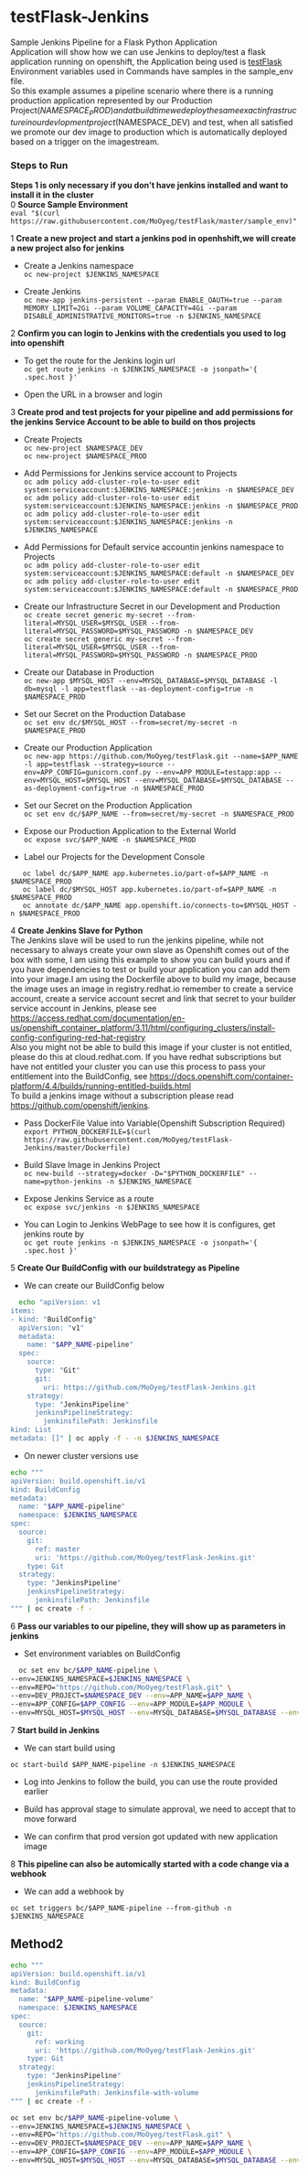 # testFlask-Jenkins
Sample Jenkins Pipeline for a Flask Python Application<br/>
Application will show how we can use Jenkins to deploy/test a flask application running on openshift, the Application being used is [testFlask](https://github.com/MoOyeg/testFlask.git)<br/>
Environment variables used in Commands have samples in the sample_env file.<br/>
So this example assumes a pipeline scenario where there is a running production application represented by our Production Project($NAMESPACE_PROD) and at build time we deploy the same exact infrastructure in our devlopment project ($NAMESPACE_DEV) and test, when all satisfied we promote our dev image to production which is automatically deployed based on a trigger on the imagestream.

### Steps to Run<br/>
**Steps 1 is only necessary if you don't have jenkins installed and want to install it in the cluster**<br/>
0 **Source Sample Environment**<br/>
```eval "$(curl https://raw.githubusercontent.com/MoOyeg/testFlask/master/sample_env)"```<br/>

1 **Create a new project and start a jenkins pod in openhshift,we will create a new project also for jenkins**<br/>
  - Create a Jenkins namespace<br/>
  ```oc new-project $JENKINS_NAMESPACE```<br/>
    
  - Create Jenkins<br/>
  ```oc new-app jenkins-persistent --param ENABLE_OAUTH=true --param MEMORY_LIMIT=2Gi --param VOLUME_CAPACITY=4Gi --param DISABLE_ADMINISTRATIVE_MONITORS=true -n $JENKINS_NAMESPACE```<br/>
      
2 **Confirm you can login to Jenkins with the credentials you used to log into openshift**
  - To get the route for the Jenkins login url<br/>
  ```oc get route jenkins -n $JENKINS_NAMESPACE -o jsonpath='{ .spec.host }'```

  - Open the URL in a browser and login<br/>
 
3 **Create prod and test projects for your pipeline and add permissions for the jenkins Service Account to be able to build on thos projects**<br/>
  - Create Projects <br/>
  ```oc new-project $NAMESPACE_DEV```<br/>
  ```oc new-project $NAMESPACE_PROD```<br/>
 
  - Add Permissions for Jenkins service account to Projects<br/>
  ```oc adm policy add-cluster-role-to-user edit system:serviceaccount:$JENKINS_NAMESPACE:jenkins -n $NAMESPACE_DEV```<br/>
  ```oc adm policy add-cluster-role-to-user edit system:serviceaccount:$JENKINS_NAMESPACE:jenkins -n $NAMESPACE_PROD```<br/>
  ```oc adm policy add-cluster-role-to-user edit system:serviceaccount:$JENKINS_NAMESPACE:jenkins -n $JENKINS_NAMESPACE```<br/>
  
  - Add Permissions for Default service accountin jenkins namespace to Projects<br/>
  ```oc adm policy add-cluster-role-to-user edit system:serviceaccount:$JENKINS_NAMESPACE:default -n $NAMESPACE_DEV```<br/>
  ```oc adm policy add-cluster-role-to-user edit system:serviceaccount:$JENKINS_NAMESPACE:default -n $NAMESPACE_PROD```<br/>
  
  - Create our Infrastructure Secret in our Development and Production<br/>
  ```oc create secret generic my-secret --from-literal=MYSQL_USER=$MYSQL_USER --from-literal=MYSQL_PASSWORD=$MYSQL_PASSWORD -n $NAMESPACE_DEV```<br/>
  ```oc create secret generic my-secret --from-literal=MYSQL_USER=$MYSQL_USER --from-literal=MYSQL_PASSWORD=$MYSQL_PASSWORD -n $NAMESPACE_PROD```<br/>
  
  - Create our Database in Production<br/>
  ```oc new-app $MYSQL_HOST --env=MYSQL_DATABASE=$MYSQL_DATABASE -l db=mysql -l app=testflask --as-deployment-config=true -n $NAMESPACE_PROD```<br/>
  
  - Set our Secret on the Production Database<br/>
  ```oc set env dc/$MYSQL_HOST --from=secret/my-secret -n $NAMESPACE_PROD```<br/>
   
  - Create our Production Application<br/>
  ```oc new-app https://github.com/MoOyeg/testFlask.git --name=$APP_NAME -l app=testflask --strategy=source --env=APP_CONFIG=gunicorn.conf.py --env=APP_MODULE=testapp:app --env=MYSQL_HOST=$MYSQL_HOST --env=MYSQL_DATABASE=$MYSQL_DATABASE --as-deployment-config=true -n $NAMESPACE_PROD```<br/>
  
  - Set our Secret on the Production Application<br/>
  ```oc set env dc/$APP_NAME --from=secret/my-secret -n $NAMESPACE_PROD```
 
  - Expose our Production Application to the External World<br/>
  ```oc expose svc/$APP_NAME -n $NAMESPACE_PROD```
  
  - Label our Projects for the Development Console
  ```
     oc label dc/$APP_NAME app.kubernetes.io/part-of=$APP_NAME -n $NAMESPACE_PROD
     oc label dc/$MYSQL_HOST app.kubernetes.io/part-of=$APP_NAME -n $NAMESPACE_PROD
     oc annotate dc/$APP_NAME app.openshift.io/connects-to=$MYSQL_HOST -n $NAMESPACE_PROD
  ```
  
4 **Create Jenkins Slave for Python**<br/>
The Jenkins slave will be used to run the jenkins pipeline, while not necessary to always create your own slave as 
Openshift comes out of the box with some, I am using this example to show you can build yours and if you have dependencies 
to test or build your application you can add them into your image.I am using the Dockerfile above to build my image, because the image uses an image in registry.redhat.io remember to create a service account, create a service account secret and link that secret to your builder service account in Jenkins, please see https://access.redhat.com/documentation/en-us/openshift_container_platform/3.11/html/configuring_clusters/install-config-configuring-red-hat-registry<br/>
Also you might not be able to build this image if your cluster is not entitled, please do this at cloud.redhat.com. If you have redhat subscriptions but have not entitled your cluster you can use this process to pass your entitlement into the BuildConfig, see https://docs.openshift.com/container-platform/4.4/builds/running-entitled-builds.html<br/>
To build a jenkins image without a subscription please read https://github.com/openshift/jenkins. 
  - Pass DockerFile Value into Variable(Openshift Subscription Required)<br/>
  ```export PYTHON_DOCKERFILE=$(curl https://raw.githubusercontent.com/MoOyeg/testFlask-Jenkins/master/Dockerfile)```<br/>

  - Build Slave Image in Jenkins Project<br/>
  ```oc new-build --strategy=docker -D="$PYTHON_DOCKERFILE" --name=python-jenkins -n $JENKINS_NAMESPACE```<br/>

  - Expose Jenkins Service as a route<br/>
  ```oc expose svc/jenkins -n $JENKINS_NAMESPACE```

  - You can Login to Jenkins WebPage to see how it is configures, get jenkins route by<br/>
  ```oc get route jenkins -n $JENKINS_NAMESPACE -o jsonpath='{ .spec.host }' ```

5 **Create Our BuildConfig with our buildstrategy as Pipeline**  

- We can create our BuildConfig below  

```bash
  echo "apiVersion: v1
items:
- kind: "BuildConfig"
  apiVersion: "v1"
  metadata:
    name: "$APP_NAME-pipeline"
  spec:
    source:
      type: "Git"
      git:
        uri: https://github.com/MoOyeg/testFlask-Jenkins.git
    strategy:
      type: "JenkinsPipeline"
      jenkinsPipelineStrategy:
        jenkinsfilePath: Jenkinsfile
kind: List
metadata: []" | oc apply -f - -n $JENKINS_NAMESPACE
```

- On newer cluster versions use

```bash
echo """
apiVersion: build.openshift.io/v1
kind: BuildConfig
metadata:
  name: "$APP_NAME-pipeline"
  namespace: $JENKINS_NAMESPACE
spec:
  source:
    git:
      ref: master
      uri: 'https://github.com/MoOyeg/testFlask-Jenkins.git'
    type: Git
  strategy:
    type: "JenkinsPipeline"
    jenkinsPipelineStrategy:
      jenkinsfilePath: Jenkinsfile
""" | oc create -f -
```

6 **Pass our variables to our pipeline, they will show up as parameters in jenkins**  

- Set environment  variables on BuildConfig

```bash
  oc set env bc/$APP_NAME-pipeline \
--env=JENKINS_NAMESPACE=$JENKINS_NAMESPACE \
--env=REPO="https://github.com/MoOyeg/testFlask.git" \
--env=DEV_PROJECT=$NAMESPACE_DEV --env=APP_NAME=$APP_NAME \
--env=APP_CONFIG=$APP_CONFIG --env=APP_MODULE=$APP_MODULE \
--env=MYSQL_HOST=$MYSQL_HOST --env=MYSQL_DATABASE=$MYSQL_DATABASE --env=PROD_PROJECT=$NAMESPACE_PROD -n $JENKINS_NAMESPACE
```

7 **Start build in Jenkins**  

- We can start build using

```oc start-build $APP_NAME-pipeline -n $JENKINS_NAMESPACE```

- Log into Jenkins to follow the build, you can use the route provided earlier  

- Build has approval stage to simulate approval, we need to accept that to move forward  

- We can confirm that prod version got updated with new application image  

8 **This pipeline can also be automically started with a code change via a webhook**  

- We can add a webhook by  

```oc set triggers bc/$APP_NAME-pipeline --from-github -n $JENKINS_NAMESPACE```

## Method2

```bash
echo """
apiVersion: build.openshift.io/v1
kind: BuildConfig
metadata:
  name: "$APP_NAME-pipeline-volume"
  namespace: $JENKINS_NAMESPACE
spec:
  source:
    git:
      ref: working
      uri: 'https://github.com/MoOyeg/testFlask-Jenkins.git'
    type: Git
  strategy:
    type: "JenkinsPipeline"
    jenkinsPipelineStrategy:
      jenkinsfilePath: Jenkinsfile-with-volume
""" | oc create -f -
```

```bash
oc set env bc/$APP_NAME-pipeline-volume \
--env=JENKINS_NAMESPACE=$JENKINS_NAMESPACE \
--env=REPO="https://github.com/MoOyeg/testFlask.git" \
--env=DEV_PROJECT=$NAMESPACE_DEV --env=APP_NAME=$APP_NAME \
--env=APP_CONFIG=$APP_CONFIG --env=APP_MODULE=$APP_MODULE \
--env=MYSQL_HOST=$MYSQL_HOST --env=MYSQL_DATABASE=$MYSQL_DATABASE --env=PROD_PROJECT=$NAMESPACE_PROD -n $JENKINS_NAMESPACE
```